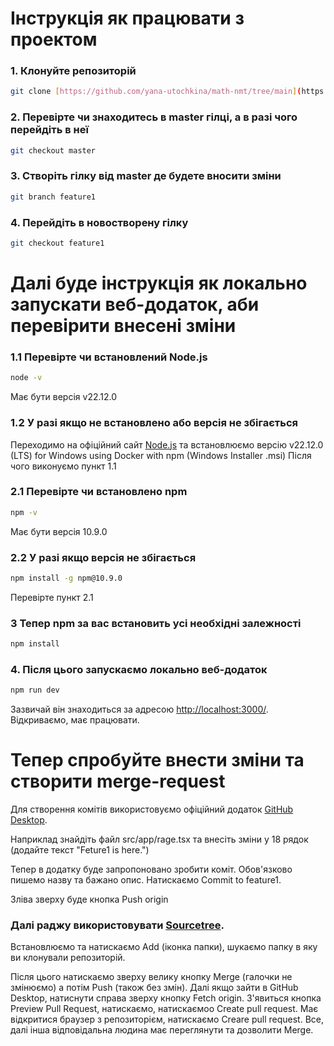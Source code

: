 # Інструкція як працювати з проектом

### 1. Клонуйте репозиторій

``` bash
git clone [https://github.com/yana-utochkina/math-nmt/tree/main](https://github.com/yana-utochkina/math-nmt.git)
```

### 2. Перевірте чи знаходитесь в master гілці, а в разі чого перейдіть в неї

``` bash
git checkout master
```

### 3. Створіть гілку від master де будете вносити зміни

``` bash
git branch feature1
```

### 4. Перейдіть в новостворену гілку

``` bash
git checkout feature1
```

# Далі буде інструкція як локально запускати веб-додаток, аби перевірити внесені зміни

### 1.1 Перевірте чи встановлений Node.js
``` bash
node -v
```

Має бути версія v22.12.0

### 1.2 У разі якщо не встановлено або версія не збігається

Переходимо на офіційний сайт [Node.js](https://nodejs.org/en/download) та встановлюємо версію v22.12.0 (LTS) for Windows using Docker with npm (Windows Installer .msi)
Після чого виконуємо пункт 1.1

### 2.1 Перевірте чи встановлено npm

``` bash
npm -v
```

Має бути версія 10.9.0

### 2.2 У разі якщо версія не збігається

``` bash
npm install -g npm@10.9.0
```

Перевірте пункт 2.1

### 3 Тепер npm за вас встановить усі необхідні залежності

``` bash
npm install
```

### 4. Після цього запускаємо локально веб-додаток

``` bash
npm run dev
```

Зазвичай він знаходиться за адресою [http://localhost:3000/](http://localhost:3000/). Відкриваємо, має працювати.

# Тепер спробуйте внести зміни та створити merge-request

Для створення комітів використовуємо офіційний додаток [GitHub Desktop](https://desktop.github.com/download/).

Наприклад знайдіть файл src/app/rage.tsx та внесіть зміни у 18 рядок (додайте текст "Feture1 is here.")

Тепер в додатку буде запропоновано зробити коміт. Обов'язково пишемо назву та бажано опис. Натискаємо Commit to feature1.

Зліва зверху буде кнопка Push origin
### Далі раджу використовувати [Sourcetree](https://www.sourcetreeapp.com/).

Встановлюємо та натискаємо Add (іконка папки), шукаємо папку в яку ви клонували репозиторій.

Після цього натискаємо зверху велику кнопку Merge (галочки не змінюємо) а потім Push (також без змін). Далі якщо зайти в GitHub Desktop, натиснути справа зверху кнопку Fetch origin. З'явиться кнопка Preview Pull Request, натискаємо,  натискаємоо Create pull request. Має відкритися браузер з репозиторієм, натискаємо Creare pull request. Все, далі інша відповідальна людина має переглянути та дозволити Merge.


